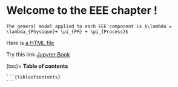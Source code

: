 # Welcome to the EEE chapter !

````{note}
The general model applied to each EEE component is $\lambda = \lambda_{Physique}+ \pi_{PM} + \pi_{Process}$
````

Here is [a HTML file](test.html)

Try this link [Jupyter Book](https://github.airbus.corp/pages/caroline-c-senaux/firstbook/folderEEE/test.html)

(toc)=
**Table of contents**

````{dropdown} Click to show the table of contents
```{tableofcontents}
```
````
